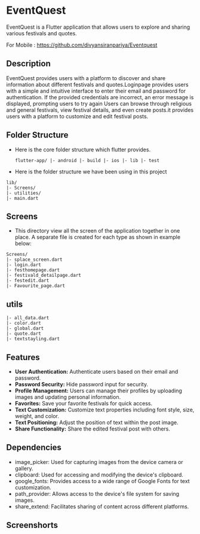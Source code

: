 # EventQuest

   EventQuest is a Flutter application that allows users to explore and sharing various festivals and quotes.
   
  For Mobile : https://github.com/divyansiranpariya/Eventquest

## Description

EventQuest provides users with a platform to discover and share information about different festivals and quotes.Loginpage provides users with a simple and intuitive interface to enter their email and password for authentication. If the provided credentials are incorrect, an error message is displayed, prompting users to try again  Users can browse through religious and general festivals, view festival details, and even create posts.it provides users with a platform to customize and edit festival posts.


## Folder Structure

 * Here is the core folder structure which flutter provides.
   ```
   flutter-app/ |- android |- build |- ios |- lib |- test
   ```

* Here is the folder structure we have been using in this project

 ```
 lib/ 
|- Screens/ 
|- utilities/ 
|- main.dart
 ```

## Screens
* This directory view all the screen of the application together in one place. A separate file is created for each type as shown in example below:
 ```
 Screens/
|- splace_screen.dart
|- login.dart
|- festhomepage.dart
|- festivald_detailpage.dart
|- festedit.dart
|- Favourite_page.dart
```

## utils
```
|- all_data.dart
|- color.dart
|- global.dart
|- quote.dart
|- textstayling.dart
```

## Features
* **User Authentication:** Authenticate users based on their email and password.
* **Password Security:** Hide password input for security.
* **Profile Management:** Users can manage their profiles by uploading images and updating personal information.
* **Favorites:** Save your favorite festivals for quick access.
* **Text Customization:** Customize text properties including font style, size, weight, and color.
* **Text Positioning:** Adjust the position of text within the post image.
* **Share Functionality:** Share the edited festival post with others.

## Dependencies

* image_picker: Used for capturing images from the device camera or gallery.
* clipboard: Used for accessing and modifying the device's clipboard.
* google_fonts: Provides access to a wide range of Google Fonts for text customization.
* path_provider: Allows access to the device's file system for saving images.
* share_extend: Facilitates sharing of content across different platforms.


## Screenshorts

